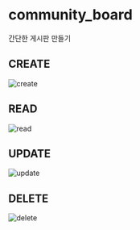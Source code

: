 # community_board
간단한 게시판 만들기

## CREATE
![create](https://github.com/Literacy-Masters/community_board/assets/51390109/e3c255f4-80e7-449b-b82a-3804e261f74e)

## READ
![read](https://github.com/Literacy-Masters/community_board/assets/51390109/9624e523-9a64-49ac-beeb-561e4288ae34)

## UPDATE
![update](https://github.com/Literacy-Masters/community_board/assets/51390109/acdc8b86-30ba-40b0-a659-f46b8d74cb9f)

## DELETE
![delete](https://github.com/Literacy-Masters/community_board/assets/51390109/89702846-6aab-4360-85c8-b5be39e11b35)
